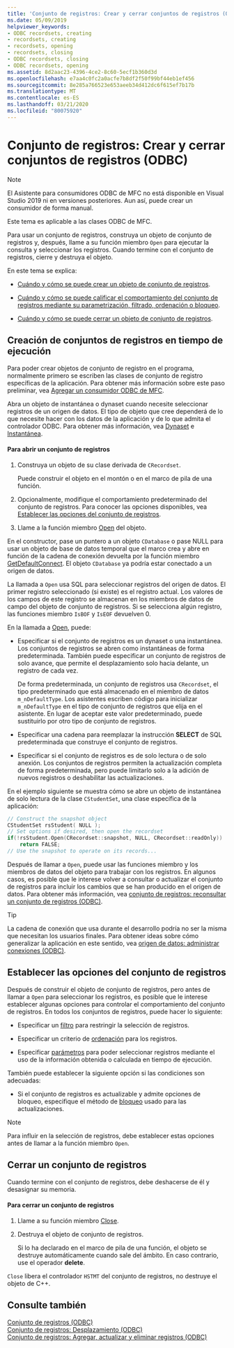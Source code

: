 ```yaml
---
title: 'Conjunto de registros: Crear y cerrar conjuntos de registros (ODBC)'
ms.date: 05/09/2019
helpviewer_keywords:
- ODBC recordsets, creating
- recordsets, creating
- recordsets, opening
- recordsets, closing
- ODBC recordsets, closing
- ODBC recordsets, opening
ms.assetid: 8d2aac23-4396-4ce2-8c60-5ecf1b360d3d
ms.openlocfilehash: e7aa4c0fc2a0acfe7b8df2f50f99bf44eb1ef456
ms.sourcegitcommit: 8e285a766523e653aeeb34d412dc6f615ef7b17b
ms.translationtype: MT
ms.contentlocale: es-ES
ms.lasthandoff: 03/21/2020
ms.locfileid: "80075920"
---
```

# <a name="recordset-creating-and-closing-recordsets-odbc"></a>Conjunto de registros: Crear y cerrar conjuntos de registros (ODBC)

> [!NOTE]
> El Asistente para consumidores ODBC de MFC no está disponible en Visual Studio 2019 ni en versiones posteriores. Aun así, puede crear un consumidor de forma manual.

Este tema es aplicable a las clases ODBC de MFC.

Para usar un conjunto de registros, construya un objeto de conjunto de registros y, después, llame a su función miembro `Open` para ejecutar la consulta y seleccionar los registros. Cuando termine con el conjunto de registros, cierre y destruya el objeto.

En este tema se explica:

- [Cuándo y cómo se puede crear un objeto de conjunto de registros](#_core_creating_recordsets_at_run_time).

- [Cuándo y cómo se puede calificar el comportamiento del conjunto de registros mediante su parametrización, filtrado, ordenación o bloqueo](#_core_setting_recordset_options).

- [Cuándo y cómo se puede cerrar un objeto de conjunto de registros](#_core_closing_a_recordset).

##  <a name="creating-recordsets-at-run-time"></a><a name="_core_creating_recordsets_at_run_time"></a> Creación de conjuntos de registros en tiempo de ejecución

Para poder crear objetos de conjunto de registro en el programa, normalmente primero se escriben las clases de conjunto de registro específicas de la aplicación. Para obtener más información sobre este paso preliminar, vea [Agregar un consumidor ODBC de MFC](../../mfc/reference/adding-an-mfc-odbc-consumer.md).

Abra un objeto de instantánea o dynaset cuando necesite seleccionar registros de un origen de datos. El tipo de objeto que cree dependerá de lo que necesite hacer con los datos de la aplicación y de lo que admita el controlador ODBC. Para obtener más información, vea [Dynaset](../../data/odbc/dynaset.md) e [Instantánea](../../data/odbc/snapshot.md).

#### <a name="to-open-a-recordset"></a>Para abrir un conjunto de registros

1. Construya un objeto de su clase derivada de `CRecordset`.

   Puede construir el objeto en el montón o en el marco de pila de una función.

1. Opcionalmente, modifique el comportamiento predeterminado del conjunto de registros. Para conocer las opciones disponibles, vea [Establecer las opciones del conjunto de registros](#_core_setting_recordset_options).

1. Llame a la función miembro [Open](../../mfc/reference/crecordset-class.md#open) del objeto.

En el constructor, pase un puntero a un objeto `CDatabase` o pase NULL para usar un objeto de base de datos temporal que el marco crea y abre en función de la cadena de conexión devuelta por la función miembro [GetDefaultConnect](../../mfc/reference/crecordset-class.md#getdefaultconnect). El objeto `CDatabase` ya podría estar conectado a un origen de datos.

La llamada a `Open` usa SQL para seleccionar registros del origen de datos. El primer registro seleccionado (si existe) es el registro actual. Los valores de los campos de este registro se almacenan en los miembros de datos de campo del objeto de conjunto de registros. Si se selecciona algún registro, las funciones miembro `IsBOF` y `IsEOF` devuelven 0.

En la llamada a [Open](../../mfc/reference/crecordset-class.md#open), puede:

- Especificar si el conjunto de registros es un dynaset o una instantánea. Los conjuntos de registros se abren como instantáneas de forma predeterminada. También puede especificar un conjunto de registros de solo avance, que permite el desplazamiento solo hacia delante, un registro de cada vez.

   De forma predeterminada, un conjunto de registros usa `CRecordset`, el tipo predeterminado que está almacenado en el miembro de datos `m_nDefaultType`. Los asistentes escriben código para inicializar `m_nDefaultType` en el tipo de conjunto de registros que elija en el asistente. En lugar de aceptar este valor predeterminado, puede sustituirlo por otro tipo de conjunto de registros.

- Especificar una cadena para reemplazar la instrucción **SELECT** de SQL predeterminada que construye el conjunto de registros.

- Especificar si el conjunto de registros es de solo lectura o de solo anexión. Los conjuntos de registros permiten la actualización completa de forma predeterminada, pero puede limitarlo solo a la adición de nuevos registros o deshabilitar las actualizaciones.

En el ejemplo siguiente se muestra cómo se abre un objeto de instantánea de solo lectura de la clase `CStudentSet`, una clase específica de la aplicación:

```cpp
// Construct the snapshot object
CStudentSet rsStudent( NULL );
// Set options if desired, then open the recordset
if(!rsStudent.Open(CRecordset::snapshot, NULL, CRecordset::readOnly))
    return FALSE;
// Use the snapshot to operate on its records...
```

Después de llamar a `Open`, puede usar las funciones miembro y los miembros de datos del objeto para trabajar con los registros. En algunos casos, es posible que le interese volver a consultar o actualizar el conjunto de registros para incluir los cambios que se han producido en el origen de datos. Para obtener más información, vea [conjunto de registros: reconsultar un conjunto de registros (ODBC)](../../data/odbc/recordset-requerying-a-recordset-odbc.md).

> [!TIP]
>  La cadena de conexión que usa durante el desarrollo podría no ser la misma que necesitan los usuarios finales. Para obtener ideas sobre cómo generalizar la aplicación en este sentido, vea [origen de datos: administrar conexiones (ODBC)](../../data/odbc/data-source-managing-connections-odbc.md).

##  <a name="setting-recordset-options"></a><a name="_core_setting_recordset_options"></a> Establecer las opciones del conjunto de registros

Después de construir el objeto de conjunto de registros, pero antes de llamar a `Open` para seleccionar los registros, es posible que le interese establecer algunas opciones para controlar el comportamiento del conjunto de registros. En todos los conjuntos de registros, puede hacer lo siguiente:

- Especificar un [filtro](../../data/odbc/recordset-filtering-records-odbc.md) para restringir la selección de registros.

- Especificar un criterio de [ordenación](../../data/odbc/recordset-sorting-records-odbc.md) para los registros.

- Especificar [parámetros](../../data/odbc/recordset-parameterizing-a-recordset-odbc.md) para poder seleccionar registros mediante el uso de la información obtenida o calculada en tiempo de ejecución.

También puede establecer la siguiente opción si las condiciones son adecuadas:

- Si el conjunto de registros es actualizable y admite opciones de bloqueo, especifique el método de [bloqueo](../../data/odbc/recordset-locking-records-odbc.md) usado para las actualizaciones.

> [!NOTE]
>  Para influir en la selección de registros, debe establecer estas opciones antes de llamar a la función miembro `Open`.

##  <a name="closing-a-recordset"></a><a name="_core_closing_a_recordset"></a> Cerrar un conjunto de registros

Cuando termine con el conjunto de registros, debe deshacerse de él y desasignar su memoria.

#### <a name="to-close-a-recordset"></a>Para cerrar un conjunto de registros

1. Llame a su función miembro [Close](../../mfc/reference/crecordset-class.md#close).

1. Destruya el objeto de conjunto de registros.

   Si lo ha declarado en el marco de pila de una función, el objeto se destruye automáticamente cuando sale del ámbito. En caso contrario, use el operador **delete**.

`Close` libera el controlador `HSTMT` del conjunto de registros, no destruye el objeto de C++.

## <a name="see-also"></a>Consulte también

[Conjunto de registros (ODBC)](../../data/odbc/recordset-odbc.md)<br/>
[Conjunto de registros: Desplazamiento (ODBC)](../../data/odbc/recordset-scrolling-odbc.md)<br/>
[Conjunto de registros: Agregar, actualizar y eliminar registros (ODBC)](../../data/odbc/recordset-adding-updating-and-deleting-records-odbc.md)